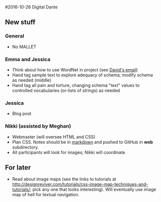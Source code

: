 #2016-10-26 Digital Dante

## New stuff

### General

* No MALLET

### Emma and Jessica

* Think about how to use WordNet in project (see [David's email](http://dh.obdurodon.org/drupal/comment/4131#comment-4131))
* Hand tag sample text to explore adequacy of schema; modify schema as needed (middle)
* Hand tag all pain and torture, changing schema "text" values to controlled vocabularies (or-lists of strings) as needed

### Jessica

* Blog post

### Nikki (assisted by Meghan)

* Webmaster (will oversee HTML and CSS)
* Plan CSS. Notes should be in [markdown](https://github.com/adam-p/markdown-here/wiki/Markdown-Cheatsheet) and pushed to GitHub in **web** subdirectory.
* All participants will look for images; Nikki will coordinate

## For later

* Read about image maps (see the links to tutorials at <http://designreviver.com/tutorials/css-image-map-techniques-and-tutorials/>; pick any one that looks interesting). Will eventually use image map of hell for textual navigation.




